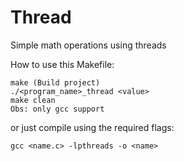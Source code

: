 # Thread
Simple math operations using threads

How to use this Makefile: 

 	make (Build project)
 	./<program_name>_thread <value>
 	make clean
 	Obs: only gcc support

or just compile using the required flags: 

	gcc <name.c> -lpthreads -o <name>
